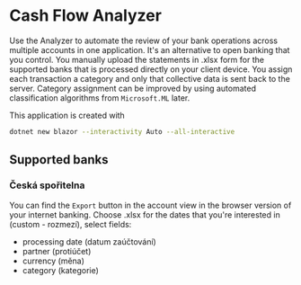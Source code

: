 # Cash Flow Analyzer

Use the Analyzer to automate the review of your bank operations across multiple accounts in one application. It's an alternative to open banking that you control. You manually upload the statements in .xlsx form for the supported banks that is processed directly on your client device. You assign each transaction a category and only that collective data is sent back to the server. Category assignment can be improved by using automated classification algorithms from `Microsoft.ML` later.

This application is created with

``` bash
dotnet new blazor --interactivity Auto --all-interactive
```

## Supported banks

### Česká spořitelna

You can find the `Export` button in the account view in the browser version of your internet banking.
Choose .xlsx for the dates that you're interested in (custom - rozmezí), select fields:

- processing date (datum zaúčtování)
- partner (protiúčet)
- currency (měna)
- category (kategorie)
